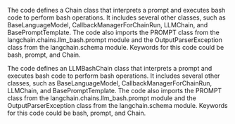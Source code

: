 The code defines a Chain class that interprets a prompt and executes bash code to perform bash operations. It includes several other classes, such as BaseLanguageModel, CallbackManagerForChainRun, LLMChain, and BasePromptTemplate. The code also imports the PROMPT class from the langchain.chains.llm_bash.prompt module and the OutputParserException class from the langchain.schema module. Keywords for this code could be bash, prompt, and Chain.

The code defines an LLMBashChain class that interprets a prompt and executes bash code to perform bash operations. It includes several other classes, such as BaseLanguageModel, CallbackManagerForChainRun, LLMChain, and BasePromptTemplate. The code also imports the PROMPT class from the langchain.chains.llm_bash.prompt module and the OutputParserException class from the langchain.schema module. Keywords for this code could be bash, prompt, and Chain.

